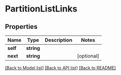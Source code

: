 # PartitionListLinks

## Properties
Name | Type | Description | Notes
------------ | ------------- | ------------- | -------------
**self** | **string** |  | 
**next** | **string** |  | [optional] 

[[Back to Model list]](../../README.md#documentation-for-models) [[Back to API list]](../../README.md#documentation-for-api-endpoints) [[Back to README]](../../README.md)

